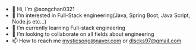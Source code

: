 - 👋 Hi, I’m @songchan0321
- 👀 I’m interested in Full-Stack engineering(Java, Spring Boot, Java Script, Node.js etc...)
- 🌱 I’m currently learning Full-stack engineering
- 💞️ I’m looking to collaborate on all fields about engineering
- 📫 How to reach me mysticsong@naver.com or dlscks97@gmail.com

<!---
songchan0321/songchan0321 is a ✨ special ✨ repository because its `README.md` (this file) appears on your GitHub profile.
You can click the Preview link to take a look at your changes.
--->
